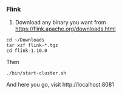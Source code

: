 ### Flink
1. Download any binary you want from https://flink.apache.org/downloads.html
```
cd ~/Downloads 
tar xzf flink-*.tgz
cd flink-1.10.0
```

Then 
```
./bin/start-cluster.sh
```

And here you go, visit http://localhost:8081

